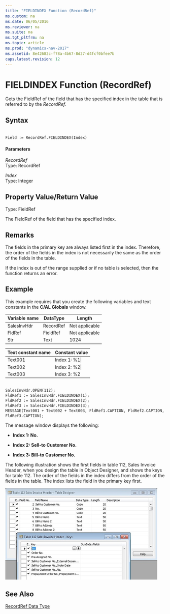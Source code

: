 ```yaml
---
title: "FIELDINDEX Function (RecordRef)"
ms.custom: na
ms.date: 06/05/2016
ms.reviewer: na
ms.suite: na
ms.tgt_pltfrm: na
ms.topic: article
ms.prod: "dynamics-nav-2017"
ms.assetid: 8e42682c-f78a-4b67-8d27-d4fcf0bfee7b
caps.latest.revision: 12
---
```

# FIELDINDEX Function (RecordRef)
Gets the FieldRef of the field that has the specified index in the table that is referred to by the *RecordRef*.  
  
## Syntax  
  
```  
  
Field := RecordRef.FIELDINDEX(Index)  
```  
  
#### Parameters  
 *RecordRef*  
 Type: RecordRef  
  
 *Index*  
 Type: Integer  
  
## Property Value/Return Value  
 Type: FieldRef  
  
 The FieldRef of the field that has the specified index.  
  
## Remarks  
 The fields in the primary key are always listed first in the index. Therefore, the order of the fields in the index is not necessarily the same as the order of the fields in the table.  
  
 If the index is out of the range supplied or if no table is selected, then the function returns an error.  
  
## Example  
 This example requires that you create the following variables and text constants in the **C/AL Globals** window.  
  
|Variable name|DataType|Length|  
|-------------------|--------------|------------|  
|SalesInvHdr|RecordRef|Not applicable|  
|FldRef|FieldRef|Not applicable|  
|Str|Text|1024|  
  
|Text constant name|Constant value|  
|------------------------|--------------------|  
|Text001|Index 1: %1\\|  
|Text002|Index 2: %2\\|  
|Text003|Index 3: %2|  
  
```  
  
SalesInvHdr.OPEN(112);  
FldRef1 := SalesInvHdr.FIELDINDEX(1);  
FldRef2 := SalesInvHdr.FIELDINDEX(2);  
FldRef3 := SalesInvHdr.FIELDINDEX(3);  
MESSAGE(Text001 + Text002 + Text003, FldRef1.CAPTION, FldRef2.CAPTION, FldRef3.CAPTION);  
```  
  
 The message window displays the following:  
  
-   **Index 1: No.**  
  
-   **Index 2: Sell-to Customer No.**  
  
-   **Index 3: Bill-to Customer No.**  
  
 The following illustration shows the first fields in table 112, Sales Invoice Header, when you design the table in Object Designer, and shows the keys for table 112. The order of the fields in the index differs from the order of the fields in the table. The index lists the field in the primary key first.  
  
 ![Table 112 designer and keys](media/DesignTable112.png "DesignTable112")  
  
## See Also  
 [RecordRef Data Type](RecordRef-Data-Type.md)